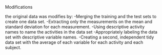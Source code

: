Modifications

the original data was modifies by:
-Merging the training and the test sets to create one data set.
-Extracting only the measurements on the mean and standard deviation for each measurement.
-Using descriptive activity names to name the activities in the data set
-Appropriately labeling the data set with descriptive variable names.
-Creating a second, independent tidy data set with the average of each variable for each activity and each subject.
